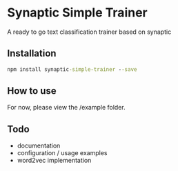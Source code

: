 # Synaptic Simple Trainer
A ready to go text classification trainer based on synaptic

## Installation
```cmd
npm install synaptic-simple-trainer --save
```

## How to use
For now, please view the /example folder.

## Todo
* documentation
* configuration / usage examples
* word2vec implementation
